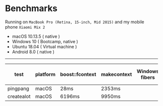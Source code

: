 # Benchmarks

Running on `MacBook Pro (Retina, 15-inch, Mid 2015)` and my mobile phone `Xiaomi Mix 2`

* macOS 10.13.5 ( native )
* Windows 10 ( Bootcamp, native )
* Ubuntu 18.04 ( Virtual machine )
* Android 8.0 ( native )

---

| test       | platform | boost::fcontext | makecontext | Windows fibers | setjmp / longjmp |
|------------|----------|-----------------|-------------|----------------|------------------|
| pingpang   | macOS    | 28ms            | 2353ms      |                |                  |
| createalot | macOS    | 6196ms          | 9950ms      |                |                  |
